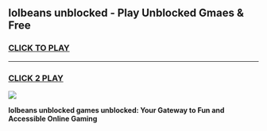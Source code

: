 
## lolbeans unblocked - Play Unblocked Gmaes & Free
<h3>
<a href="https://news.freeplayer.one?title=lolbeans_unblocked&ref=23F">CLICK TO PLAY</a></h3>
<hr>

<h3>
<a href="https://news.freeplayer.one?title=lolbeans_unblocked&ref=23F">CLICK 2 PLAY</a>
  
</h3>

<a href="https://news.freeplayer.one?title=lolbeans_unblocked&ref=23F/"><img src="https://clearcache.store/games.png"></a>


**lolbeans unblocked games unblocked: Your Gateway to Fun and Accessible Online Gaming**
